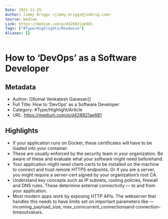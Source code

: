 ```yaml
---
Date: 2021-11-25
Author: Jimmy Briggs <jimmy.briggs@jimbrig.com>
Source: medium
Link: https://medium.com/p/d428821ae681
Tags: ["#Type/Highlights/Readwise"]
Aliases: []
---
```

# How to ‘DevOps’ as a Software Developer

## Metadata
- Author: [[Komal Venkatesh Ganesan]]
- Full Title: How to ‘DevOps’ as a Software Developer
- Category: #Type/Highlight/Article
- URL: https://medium.com/p/d428821ae681

## Highlights
- If your application runs on Docker, these certificates will have to be loaded into your container.
- These are usually enforced by the security team in your organization. Be aware of these and evaluate what your software might need beforehand.
- Your application might need client-certs to be installed on the machine to connect and trust remote HTTPS endpoints. Or if you are a server, you might require a server-cert signed by your organization’s root CA.
- Understand key concepts such as IP subnets, routing policies, firewall and DNS rules. These determine external connectivity — to and from your application.
- Most modern apps work by exposing HTTP APIs. The webserver that handles this needs to have limits set on important parameters like — incoming_payload_size, max_conncurrent_connectionsand connection-timeoutvalues.
